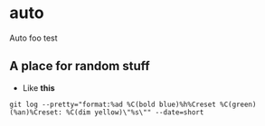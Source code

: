 # auto
Auto foo test 

## A place for random stuff


+ Like **this**

`git log --pretty="format:%ad %C(bold blue)%h%Creset %C(green)(%an)%Creset: %C(dim yellow)\"%s\"" --date=short `
